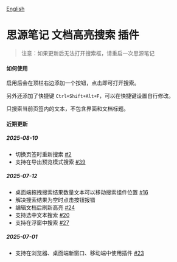 [English](https://github.com/TCOTC/siyuan-plugin-hsr-mdzz2048-fork/blob/main/README.md)

# 思源笔记 文档高亮搜索 插件

> 注意：如果更新后无法打开搜索框，请重启一次思源笔记

#### 如何使用

启用后会在顶栏右边添加一个按钮，点击即可打开搜索。

另外还添加了快捷键 `Ctrl+Shift+Alt+F`，可以在快捷键设置自行修改。

只搜索当前页签内的文本，不包含界面和文档标题。

#### 近期更新

##### 2025-08-10

- 切换页签时重新搜索 [#2](https://github.com/TCOTC/siyuan-plugin-hsr-mdzz2048-fork/issues/2)
- 支持在导出预览模式搜索 [#39](https://github.com/TCOTC/siyuan-plugin-hsr-mdzz2048-fork/issues/39)

##### 2025-07-12

- 桌面端拖拽搜索结果数量文本可以移动搜索组件位置 [#16](https://github.com/TCOTC/siyuan-plugin-hsr-mdzz2048-fork/issues/16)
- 解决搜索结果为空时点击按钮报错
- 编辑文档后刷新高亮 [#24](https://github.com/TCOTC/siyuan-plugin-hsr-mdzz2048-fork/issues/24)
- 支持选中文本搜索 [#20](https://github.com/TCOTC/siyuan-plugin-hsr-mdzz2048-fork/issues/20)
- 支持在浮窗中搜索 [#27](https://github.com/TCOTC/siyuan-plugin-hsr-mdzz2048-fork/issues/27)

##### 2025-07-01

- 支持在浏览器、桌面端新窗口、移动端中使用插件 [#23](https://github.com/TCOTC/siyuan-plugin-hsr-mdzz2048-fork/issues/23)